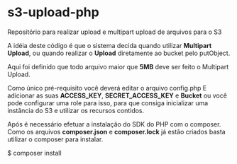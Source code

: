 # s3-upload-php
Repositório para realizar upload e multipart upload de arquivos para o S3

A idéia deste código é que o sistema decida quando utilizar <strong>Multipart Upload</strong>, 
ou quando realizar o <strong>Upload</strong> diretamente ao bucket pelo putObject.

Aqui foi definido que todo arquivo maior que <strong>5MB</strong> deve ser feito o Multipart Upload.

Como único pré-requisito você deverá editar o arquivo config.php
E adicionar as suas <strong>ACCESS_KEY</strong>, <strong>SECRET_ACCESS_KEY</strong> e <strong>Bucket</strong> ou você pode configurar uma role para isso, para
que consiga inicializar uma instância do S3 e utilizar os recursos contidos.

Após é necessário efetuar a instalação do SDK do PHP com o composer.
Como os arquivos <strong>composer.json</strong> e <strong>composer.lock</strong> já estão criados basta utilizar o composer para instalar.

$ composer install 
